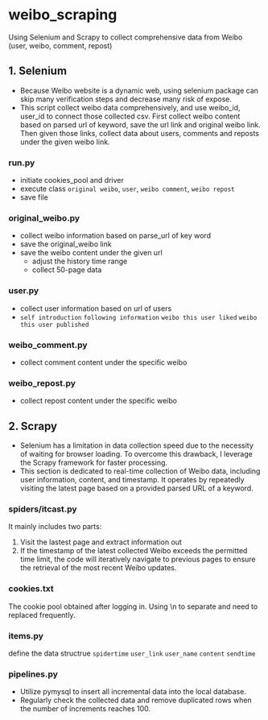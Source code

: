 # weibo_scraping
Using Selenium and Scrapy to collect comprehensive data from Weibo (user, weibo, comment, repost)

## 1.  Selenium
* Because Weibo website is a dynamic web, using selenium package can skip many verification steps and decrease many risk of expose.
* This script collect weibo data comprehensively, and use weibo_id, user_id to connect those collected csv. First collect weibo content based on parsed url of keyword, save the url link and original weibo link. Then given those links, collect data about users, comments and reposts under the given weibo link.

### run.py
  * initiate cookies_pool and driver
  * execute class `original weibo`, `user`, `weibo comment`, `weibo repost`
  * save file

### original_weibo.py
* collect weibo information based on parse_url of key word
* save the original_weibo link
* save the weibo content under the given url
  * adjust the history time range
  * collect 50-page data


### user.py
* collect user information based on url of users
* `self introduction` `following information` `weibo this user liked` `weibo this user published`


### weibo_comment.py
* collect comment content under the specific weibo

### weibo_repost.py
* collect repost content under the specific weibo

## 2. Scrapy
* Selenium has a limitation in data collection speed due to the necessity of waiting for browser loading. To overcome this drawback, I leverage the Scrapy framework for faster processing.
* This section is dedicated to real-time collection of Weibo data, including user information, content, and timestamp. It operates by repeatedly visiting the latest page based on a provided parsed URL of a keyword.

### spiders/itcast.py
It mainly includes two parts:
1. Visit the lastest page and extract information out
2. If the timestamp of the latest collected Weibo exceeds the permitted time limit, the code will iteratively navigate to previous pages to ensure the retrieval of the most recent Weibo updates.

### cookies.txt
The cookie pool obtained after logging in. Using \n to separate and need to replaced frequently.

### items.py
define the data structrue
`spidertime` `user_link` `user_name` `content` `sendtime`

### pipelines.py
* Utilize pymysql to insert all incremental data into the local database.
* Regularly check the collected data and remove duplicated rows when the number of increments reaches 100.
